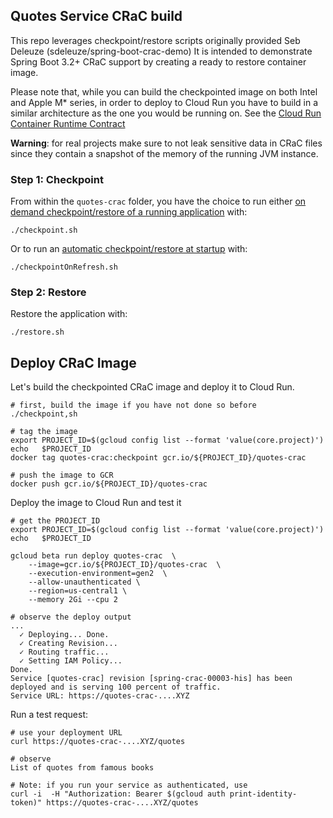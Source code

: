 ## Quotes Service CRaC build

This repo leverages checkpoint/restore scripts originally provided Seb Deleuze (sdeleuze/spring-boot-crac-demo)
It is intended to demonstrate Spring Boot 3.2+ CRaC support by creating a ready to restore container image.

Please note that, while you can build the checkpointed image on both Intel and Apple M* series, in order to deploy to Cloud Run you have to build in a similar architecture as the one you would be running on. See the [Cloud Run Container Runtime Contract](https://cloud.google.com/run/docs/container-contract)

**Warning**: for real projects make sure to not leak sensitive data in CRaC files since they contain a snapshot of the memory of the running JVM instance. 

### Step 1: Checkpoint

From within the `quotes-crac` folder, you have the choice to run either [on demand checkpoint/restore of a running application](https://docs.spring.io/spring-framework/reference/6.1/integration/checkpoint-restore.html#_on_demand_checkpointrestore_of_a_running_application) with:
```
./checkpoint.sh
```

Or to run an [automatic checkpoint/restore at startup](https://docs.spring.io/spring-framework/reference/6.1/integration/checkpoint-restore.html#_on_demand_checkpointrestore_of_a_running_application) with:
```
./checkpointOnRefresh.sh
```

### Step 2: Restore
Restore the application with:
```
./restore.sh
```

## Deploy CRaC Image
Let's build the checkpointed CRaC image and deploy it to Cloud Run.
```shell
# first, build the image if you have not done so before
./checkpoint,sh

# tag the image
export PROJECT_ID=$(gcloud config list --format 'value(core.project)')
echo   $PROJECT_ID
docker tag quotes-crac:checkpoint gcr.io/${PROJECT_ID}/quotes-crac

# push the image to GCR
docker push gcr.io/${PROJECT_ID}/quotes-crac
```

Deploy the image to Cloud Run and test it
```shell
# get the PROJECT_ID
export PROJECT_ID=$(gcloud config list --format 'value(core.project)')
echo   $PROJECT_ID

gcloud beta run deploy quotes-crac  \
    --image=gcr.io/${PROJECT_ID}/quotes-crac  \
    --execution-environment=gen2  \
    --allow-unauthenticated \
    --region=us-central1 \
    --memory 2Gi --cpu 2 

# observe the deploy output
...
  ✓ Deploying... Done.                                                                                                                                
  ✓ Creating Revision...                                                                                                                            
  ✓ Routing traffic...                                                                                                                              
  ✓ Setting IAM Policy...                                                                                                                           
Done.                                                                                                                                               
Service [quotes-crac] revision [spring-crac-00003-his] has been deployed and is serving 100 percent of traffic.
Service URL: https://quotes-crac-....XYZ   
```

Run a test request:
```shell
# use your deployment URL
curl https://quotes-crac-....XYZ/quotes

# observe
List of quotes from famous books

# Note: if you run your service as authenticated, use 
curl -i  -H "Authorization: Bearer $(gcloud auth print-identity-token)" https://quotes-crac-....XYZ/quotes
```


